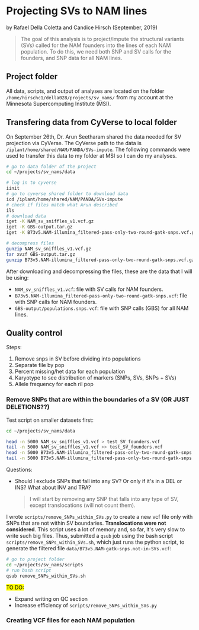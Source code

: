 # Projecting SVs to NAM lines

by Rafael Della Coletta and Candice Hirsch (September, 2019)

> The goal of this analysis is to project/impute the structural variants (SVs) called for the NAM founders into the lines of each NAM population. To do this, we need both SNP and SV calls for the founders, and SNP data for all NAM lines.




## Project folder

All data, scripts, and output of analyses are located on the folder `/home/hirschc1/della028/projects/sv_nams/` from my account at the Minnesota Supercomputing Institute (MSI).




## Transfering data from CyVerse to local folder

On September 26th, Dr. Arun Seetharam shared the data needed for SV projection via CyVerse. The CyVerse path to the data is `/iplant/home/shared/NAM/PANDA/SVs-impute`. The following commands were used to transfer this data to my folder at MSI so I can do my analyses.


```bash
# go to data folder of the project
cd ~/projects/sv_nams/data

# log in to cyverse
iinit
# go to cyverse shared folder to download data
icd /iplant/home/shared/NAM/PANDA/SVs-impute
# check if files match what Arun described
ils
# download data
iget -K NAM_sv_sniffles_v1.vcf.gz
iget -K GBS-output.tar.gz
iget -K B73v5.NAM-illumina_filtered-pass-only-two-round-gatk-snps.vcf.gz

# decompress files
gunzip NAM_sv_sniffles_v1.vcf.gz
tar xvzf GBS-output.tar.gz
gunzip B73v5.NAM-illumina_filtered-pass-only-two-round-gatk-snps.vcf.gz
```

After downloading and decompressing the files, these are the data that I will be using:

* `NAM_sv_sniffles_v1.vcf`: file with SV calls for NAM founders.
* `B73v5.NAM-illumina_filtered-pass-only-two-round-gatk-snps.vcf`: file with SNP calls for NAM founders.
* `GBS-output/populations.snps.vcf`: file with SNP calls (GBS) for all NAM lines.




## Quality control

Steps:

1. Remove snps in SV before dividing into populations
2. Separate file by pop
3. Percent missing/het data for each population
4. Karyotype to see distribution of markers (SNPs, SVs, SNPs + SVs)
4. Allele frequency for each ril pop


### Remove SNPs that are within the boundaries of a SV (OR JUST DELETIONS??)

Test script on smaller datasets first:

```bash
cd ~/projects/sv_nams/data

head -n 5000 NAM_sv_sniffles_v1.vcf > test_SV_founders.vcf
tail -n 5000 NAM_sv_sniffles_v1.vcf >> test_SV_founders.vcf
head -n 5000 B73v5.NAM-illumina_filtered-pass-only-two-round-gatk-snps.vcf > test_SNP_founders.vcf
tail -n 5000 B73v5.NAM-illumina_filtered-pass-only-two-round-gatk-snps.vcf >> test_SNP_founders.vcf
```

Questions:

* Should I exclude SNPs that fall into any SV? Or only if it's in a DEL or INS? What about INV and TRA?
  > I will start by removing any SNP that falls into any type of SV, except translocations (will not count them).

I wrote `scripts/remove_SNPs_within_SVs.py` to create a new vcf file only with SNPs that are not within SV boundaries. **Translocations were not considered**. This script uses a lot of memory and, so far, it's very slow to write such big files. Thus, submitted a `qsub` job using the bash script `scripts/remove_SNPs_within_SVs.sh`, which just runs the python script, to generate the filtered file `data/B73v5.NAM-gatk-snps.not-in-SVs.vcf`:

```bash
# go to project folder
cd ~/projects/sv_nams/scripts
# run bash script
qsub remove_SNPs_within_SVs.sh
```


<mark>TO DO:</mark>
* Expand writing on QC section
* Increase efficiency of `scripts/remove_SNPs_within_SVs.py`


### Creating VCF files for each NAM population
